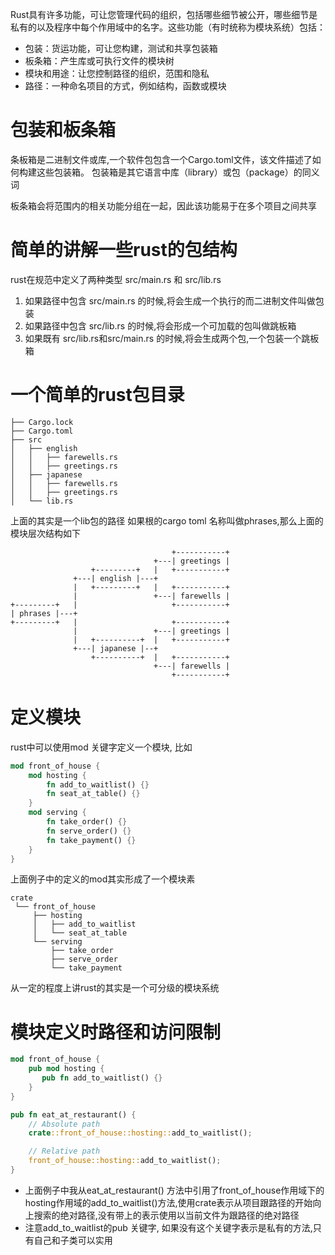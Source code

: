Rust具有许多功能，可让您管理代码的组织，包括哪些细节被公开，哪些细节是私有的以及程序中每个作用域中的名字。这些功能（有时统称为模块系统）包括：

- 包装：货运功能，可让您构建，测试和共享包装箱
- 板条箱：产生库或可执行文件的模块树
- 模块和用途：让您控制路径的组织，范围和隐私
- 路径：一种命名项目的方式，例如结构，函数或模块

# 包装和板条箱

条板箱是二进制文件或库,一个软件包包含一个Cargo.toml文件，该文件描述了如何构建这些包装箱。
包装箱是其它语言中库（library）或包（package）的同义词

板条箱会将范围内的相关功能分组在一起，因此该功能易于在多个项目之间共享

# 简单的讲解一些rust的包结构

rust在规范中定义了两种类型 src/main.rs 和 src/lib.rs

1. 如果路径中包含 src/main.rs 的时候,将会生成一个执行的而二进制文件叫做包装
2. 如果路径中包含 src/lib.rs 的时候,将会形成一个可加载的包叫做跳板箱
3. 如果既有 src/lib.rs和src/main.rs 的时候,将会生成两个包,一个包装一个跳板箱

# 一个简单的rust包目录

```
├── Cargo.lock
├── Cargo.toml
├── src
│   ├── english
│   │   ├── farewells.rs
│   │   ├── greetings.rs
│   ├── japanese
│   │   ├── farewells.rs
│   │   ├── greetings.rs
│   └── lib.rs
```

上面的其实是一个lib包的路径 如果根的cargo toml 名称叫做phrases,那么上面的模块层次结构如下

```
                                    +-----------+
                                +---| greetings |
                  +---------+   |   +-----------+
              +---| english |---+
              |   +---------+   |   +-----------+
              |                 +---| farewells |
+---------+   |                     +-----------+
| phrases |---+
+---------+   |                     +-----------+
              |                 +---| greetings |
              |   +----------+  |   +-----------+
              +---| japanese |--+
                  +----------+  |   +-----------+
                                +---| farewells |
                                    +-----------+
```

# 定义模块

rust中可以使用mod 关键字定义一个模块, 比如

```rust
mod front_of_house {
    mod hosting {
        fn add_to_waitlist() {}
        fn seat_at_table() {}
    }
    mod serving {
        fn take_order() {}
        fn serve_order() {}
        fn take_payment() {}
    }
}
```

上面例子中的定义的mod其实形成了一个模块素

```
crate
 └── front_of_house
     ├── hosting
     │   ├── add_to_waitlist
     │   └── seat_at_table
     └── serving
         ├── take_order
         ├── serve_order
         └── take_payment
```

从一定的程度上讲rust的其实是一个可分级的模块系统

# 模块定义时路径和访问限制

```rust
mod front_of_house {
    pub mod hosting {
       pub fn add_to_waitlist() {}
    }
}

pub fn eat_at_restaurant() {
    // Absolute path
    crate::front_of_house::hosting::add_to_waitlist();

    // Relative path
    front_of_house::hosting::add_to_waitlist();
}
```

- 上面例子中我从eat_at_restaurant() 方法中引用了front_of_house作用域下的hosting作用域的add_to_waitlist()方法,使用crate表示从项目跟路径的开始向上搜索的绝对路径,没有带上的表示使用以当前文件为跟路径的绝对路径
- 注意add_to_waitlist的pub 关键字, 如果没有这个关键字表示是私有的方法,只有自己和子类可以实用